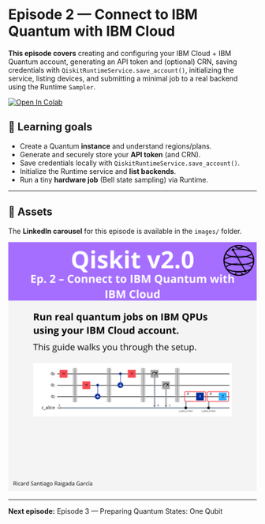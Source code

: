 # Episode 2 — Connect to IBM Quantum with IBM Cloud

**This episode covers** creating and configuring your IBM Cloud + IBM Quantum account, generating an API token and (optional) CRN, saving credentials with `QiskitRuntimeService.save_account()`, initializing the service, listing devices, and submitting a minimal job to a real backend using the Runtime `Sampler`.

[![Open In Colab](https://colab.research.google.com/assets/colab-badge.svg)](https://colab.research.google.com/github/ToroData/Mastering-Qiskit-v2.0-From-Fundamentals-to-Hardware/blob/main/fundamentals/ep2-connect-ibm-cloud/episode-02.ipynb)


## 🎯 Learning goals

- Create a Quantum **instance** and understand regions/plans.
- Generate and securely store your **API token** (and CRN).
- Save credentials locally with `QiskitRuntimeService.save_account()`.
- Initialize the Runtime service and **list backends**.
- Run a tiny **hardware job** (Bell state sampling) via Runtime.

---

## 📁 Assets

The **LinkedIn carousel** for this episode is available in the `images/` folder.

![Example](images/1.png)

---

**Next episode:** Episode 3 — Preparing Quantum States: One Qubit
